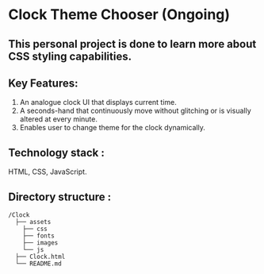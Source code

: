 # Clock Theme Chooser (Ongoing)

## This personal project is done to learn more about CSS styling capabilities.

## Key Features:
1. An analogue clock UI that displays current time.
2. A seconds-hand that continuously move without glitching or is visually altered at every minute.
3. Enables user to change theme for the clock dynamically.

## Technology stack : 
HTML, CSS, JavaScript.

## Directory structure :
````
/Clock
  ├── assets
    ├── css
    ├── fonts
    ├── images
    └── js
  ├── Clock.html
  └── README.md

````
